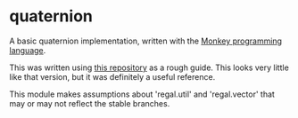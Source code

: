 # quaternion
A basic quaternion implementation, written with the [Monkey programming language](https://github.com/blitz-research/monkey).

This was written using [this repository](https://github.com/MauriceGit/Quaternion_Library) as a rough guide. This looks very little like that version, but it was definitely a useful reference.

This module makes assumptions about 'regal.util' and 'regal.vector' that may or may not reflect the stable branches.
